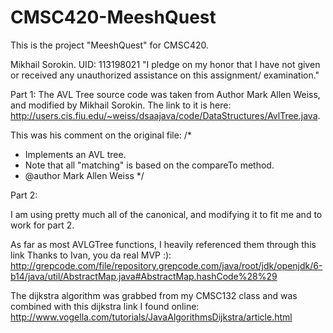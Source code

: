 # CMSC420-MeeshQuest
This is the project "MeeshQuest" for CMSC420.

Mikhail Sorokin. UID: 113198021
"I pledge on my honor that I have not given or received any unauthorized assistance on this assignment/ examination."

Part 1: 
The AVL Tree source code was taken from Author Mark Allen Weiss, and modified by Mikhail Sorokin.
The link to it is here: http://users.cis.fiu.edu/~weiss/dsaajava/code/DataStructures/AvlTree.java.

This was his comment on the original file:
/*
 * Implements an AVL tree.
 * Note that all "matching" is based on the compareTo method.
 * @author Mark Allen Weiss
 */


Part 2: 

I am using pretty much all of the canonical, and modifying it to fit me
and to work for part 2.

As far as most AVLGTree functions, I heavily referenced them through this link
Thanks to Ivan, you da real MVP :):
http://grepcode.com/file/repository.grepcode.com/java/root/jdk/openjdk/6-b14/java/util/AbstractMap.java#AbstractMap.hashCode%28%29

The dijkstra algorithm was grabbed from my CMSC132 class and was combined with this dijkstra link I found online:
http://www.vogella.com/tutorials/JavaAlgorithmsDijkstra/article.html

